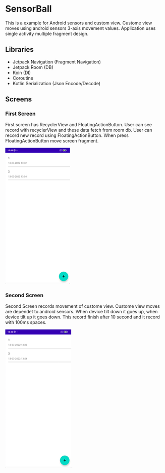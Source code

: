 # SensorBall

This is a example for Android sensors and custom view. Custome view moves using android sensors 3-axis movement values. Application uses single activity multiple fragment design.

## Libraries

- Jetpack Navigation (Fragment Navigation)
- Jetpack Room (DB)
- Koin (DI)
- Coroutine
- Kotlin Serialization (Json Encode/Decode)

## Screens

### First Screen

First screen has RecyclerView and FloatingActionButton. User can see record with recyclerView and these data fetch from room db. User can record  new record using FloatingActionButton. When press FloatingActionButton move screen fragment.

<img title="" src="screens/2022-03-14-10-46-34-image.png" alt="" width="205">

### Second Screen

Second Screen records movement of custome view. Custome view moves are dependet to android sensors. When device tilt down it goes up, when device tilt up it goes down. This record finish after 10 second and it record with 100ms spaces.

<img title="" src="screens/2022-03-14-10-46-34-image.png" alt="" width="209">
